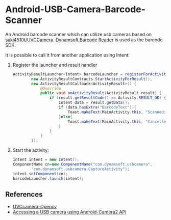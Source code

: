 # Android-USB-Camera-Barcode-Scanner

An Android barcode scanner which can utilize usb cameras based on [saki4510t/UVCCamera](https://github.com/saki4510t/UVCCamera). [Dynamsoft Barcode Reader](https://www.dynamsoft.com/barcode-reader/overview/) is used as the barcode SDK.

It is possible to call it from another application using Intent:

1. Register the launcher and result handler

    ```java
    ActivityResultLauncher<Intent> barcodeLauncher = registerForActivityResult(
            new ActivityResultContracts.StartActivityForResult(),
            new ActivityResultCallback<ActivityResult>() {
                @Override
                public void onActivityResult(ActivityResult result) {
                    if (result.getResultCode() == Activity.RESULT_OK) {
                        Intent data = result.getData();
                        if (data.hasExtra("BarcodeText")){
                            Toast.makeText(MainActivity.this, "Scanned: " + data.getStringExtra("BarcodeText"), Toast.LENGTH_LONG).show();
                        }else{
                            Toast.makeText(MainActivity.this, "Cancelled", Toast.LENGTH_LONG).show();
                        }
                    }
                }
            });
    ```

2. Start the activity:

    ```java
    Intent intent = new Intent();
    ComponentName cn=new ComponentName("com.dynamsoft.usbcamera",
            "com.dynamsoft.usbcamera.CaptureActivity");
    intent.setComponent(cn);
    barcodeLauncher.launch(intent);
    ```

## References

* [UVCcamera-Opencv
](https://github.com/o0olele/UVCcamera-Opencv)
* [Accessing a USB camera using Android-Camera2 API](https://stackoverflow.com/questions/57846505/accessing-a-usb-camera-using-android-camera2-api)